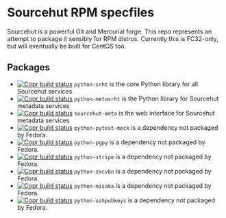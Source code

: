 # Sourcehut RPM specfiles

Sourcehut is a powerful Git and Mercurial forge. This repo
represents an attempt to package it sensibly for RPM distros.
Currently this is FC32-only, but will eventually be built for
CentOS too.

## Packages

 * [![Copr build status](https://copr.fedorainfracloud.org/coprs/tylerjgriffiths/srht/package/python-srht/status_image/last_build.png)](https://copr.fedorainfracloud.org/coprs/tylerjgriffiths/srht/package/python-srht/) `python-srht` is the core Python library for all Sourcehut services
 * [![Copr build status](https://copr.fedorainfracloud.org/coprs/tylerjgriffiths/srht/package/python-metasrht/status_image/last_build.png)](https://copr.fedorainfracloud.org/coprs/tylerjgriffiths/srht/package/python-metasrht/) `python-metasrht` is the Python library for Sourcehut metadata services
 * [![Copr build status](https://copr.fedorainfracloud.org/coprs/tylerjgriffiths/srht/package/sourcehut-meta/status_image/last_build.png)](https://copr.fedorainfracloud.org/coprs/tylerjgriffiths/srht/package/sourcehut-meta/) `sourcehut-meta` is the web interface for Sourcehut metadata services
 * [![Copr build status](https://copr.fedorainfracloud.org/coprs/tylerjgriffiths/srht/package/python-pytest-mock/status_image/last_build.png)](https://copr.fedorainfracloud.org/coprs/tylerjgriffiths/srht/package/python-pytest-mock/) `python-pytest-mock` is a dependency not packaged by Fedora.
 * [![Copr build status](https://copr.fedorainfracloud.org/coprs/tylerjgriffiths/srht/package/python-pgpy/status_image/last_build.png)](https://copr.fedorainfracloud.org/coprs/tylerjgriffiths/srht/package/python-pgpy/) `python-pgpy` is a dependency not packaged by Fedora.
 * [![Copr build status](https://copr.fedorainfracloud.org/coprs/tylerjgriffiths/srht/package/python-stripe/status_image/last_build.png)](https://copr.fedorainfracloud.org/coprs/tylerjgriffiths/srht/package/python-stripe/) `python-stripe` is a dependency not packaged by Fedora.
 * [![Copr build status](https://copr.fedorainfracloud.org/coprs/tylerjgriffiths/srht/package/python-zxcvbn/status_image/last_build.png)](https://copr.fedorainfracloud.org/coprs/tylerjgriffiths/srht/package/python-zxcvbn/) `python-zxcvbn` is a dependency not packaged by Fedora.
 * [![Copr build status](https://copr.fedorainfracloud.org/coprs/tylerjgriffiths/srht/package/python-misaka/status_image/last_build.png)](https://copr.fedorainfracloud.org/coprs/tylerjgriffiths/srht/package/python-misaka/) `python-misaka` is a dependency not packaged by Fedora. 
 * [![Copr build status](https://copr.fedorainfracloud.org/coprs/tylerjgriffiths/srht/package/python-sshpubkeys/status_image/last_build.png)](https://copr.fedorainfracloud.org/coprs/tylerjgriffiths/srht/package/python-sshpubkeys/) `python-sshpubkeys` is a dependency not packaged by Fedora.  

 
